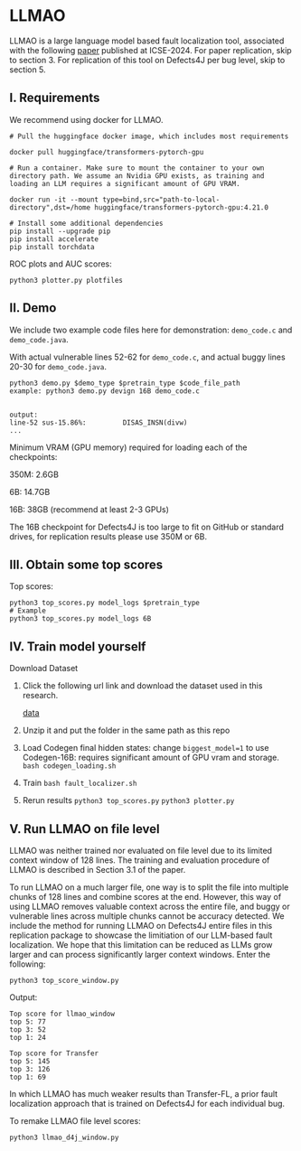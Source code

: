 # LLMAO

LLMAO is a large language model based fault localization tool, associated with the following [paper](https://arxiv.org/abs/2310.01726) published at ICSE-2024.
For paper replication, skip to section 3. For replication of this tool on Defects4J per bug level, skip to section 5.

I. Requirements
--------------------
We recommend using docker for LLMAO.
```
# Pull the huggingface docker image, which includes most requirements

docker pull huggingface/transformers-pytorch-gpu

# Run a container. Make sure to mount the container to your own directory path. We assume an Nvidia GPU exists, as training and loading an LLM requires a significant amount of GPU VRAM.

docker run -it --mount type=bind,src="path-to-local-directory",dst=/home huggingface/transformers-pytorch-gpu:4.21.0

# Install some additional dependencies
pip install --upgrade pip
pip install accelerate
pip install torchdata
```


ROC plots and AUC scores:
```
python3 plotter.py plotfiles
```

II. Demo
---------------------------
We include two example code files here for demonstration: `demo_code.c` and `demo_code.java`.

With actual vulnerable lines 52-62 for `demo_code.c`,
and actual buggy lines 20-30 for `demo_code.java`.

```
python3 demo.py $demo_type $pretrain_type $code_file_path
example: python3 demo.py devign 16B demo_code.c


output: 
line-52 sus-15.86%:         DISAS_INSN(divw)
...
```

Minimum VRAM (GPU memory) required for loading each of the checkpoints:

350M: 2.6GB

6B: 14.7GB

16B: 38GB (recommend at least 2-3 GPUs)

The 16B checkpoint for Defects4J is too large to fit on GitHub or standard drives, for replication results please use 350M or 6B.

III. Obtain some top scores
---------------------------
Top scores:
```
python3 top_scores.py model_logs $pretrain_type
# Example
python3 top_scores.py model_logs 6B
```


IV. Train model yourself
---------------------------
Download Dataset
1. Click the following url link and download the dataset used in this research.

    [data](https://mega.nz/folder/hHIjjZoA#v2BxPdzMlHwH0gBDg9oUjQ)

2. Unzip it and put the folder in the same path as this repo

3. Load Codegen final hidden states:
    change `biggest_model=1` to use Codegen-16B: requires significant amount of GPU vram and storage.
    `bash codegen_loading.sh`

4. Train 
    `bash fault_localizer.sh`

5. Rerun results
    `python3 top_scores.py`
    `python3 plotter.py`


V. Run LLMAO on file level
---------------------------
LLMAO was neither trained nor evaluated on file level due to its limited context window of 128 lines.
The training and evaluation procedure of LLMAO is described in Section 3.1 of the paper.

To run LLMAO on a much larger file, one way is to split the file into multiple chunks of 128 lines and combine scores at the end. 
However, this way of using LLMAO removes valuable context across the entire file, and buggy or vulnerable lines across multiple chunks cannot be accuracy detected.
We include the method for running LLMAO on Defects4J entire files in this replication package to showcase the limitiation of our LLM-based fault localization.
We hope that this limitation can be reduced as LLMs grow larger and can process significantly larger context windows.
Enter the following:
```
python3 top_score_window.py
```
Output:

```
Top score for llmao_window
top 5: 77
top 3: 52
top 1: 24

Top score for Transfer
top 5: 145
top 3: 126
top 1: 69
```

In which LLMAO has much weaker results than Transfer-FL, a prior fault localization approach that is trained on Defects4J for each individual bug.

To remake LLMAO file level scores:
```
python3 llmao_d4j_window.py
```


